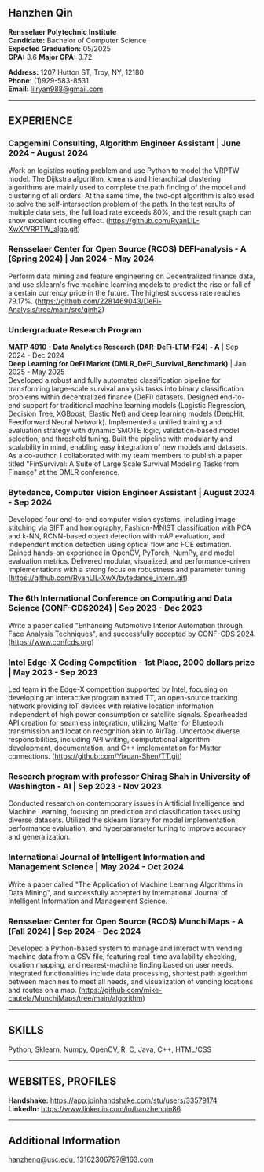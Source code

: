 ## Hanzhen Qin

**Rensselaer Polytechnic Institute**  
**Candidate:** Bachelor of Computer Science  
**Expected Graduation:** 05/2025  
**GPA:** 3.6 **Major GPA:** 3.72 

**Address:** 1207 Hutton ST, Troy, NY, 12180  
**Phone:** (1)929-583-8531  
**Email:** lilryan988@gmail.com  

---

## EXPERIENCE

### Capgemini Consulting, Algorithm Engineer Assistant | June 2024 - August 2024
Work on logistics routing problem and use Python to model the VRPTW model. The Dijkstra algorithm, kmeans and hierarchical clustering algorithms are mainly used to complete the path finding of the model and clustering of all orders. At the same time, the two-opt algorithm is also used to solve the self-intersection problem of the path. In the test results of multiple data sets, the full load rate exceeds 80%, and the result graph can show excellent routing effect. (https://github.com/RyanLIL-XwX/VRPTW_algo.git)

### Rensselaer Center for Open Source (RCOS) DEFI-analysis - A (Spring 2024) | Jan 2024 - May 2024
Perform data mining and feature engineering on Decentralized finance data, and use sklearn's five machine learning models to predict the rise or fall of a certain currency price in the future. The highest success rate reaches 79.17%. (https://github.com/2281469043/DeFi-Analysis/tree/main/src/qinh2)

### Undergraduate Research Program  
**MATP 4910 - Data Analytics Research (DAR-DeFi-LTM-F24) - A** | Sep 2024 - Dec 2024  
**Deep Learning for DeFi Market (DMLR_DeFi_Survival_Benchmark)** | Jan 2025 - May 2025  
Developed a robust and fully automated classification pipeline for transforming large-scale survival analysis tasks into binary classification problems within decentralized finance (DeFi) datasets. Designed end-to-end support for traditional machine learning models (Logistic Regression, Decision Tree, XGBoost, Elastic Net) and deep learning models (DeepHit, Feedforward Neural Network). Implemented a unified training and evaluation strategy with dynamic SMOTE logic, validation-based model selection, and threshold tuning. Built the pipeline with modularity and scalability in mind, enabling easy integration of new models and datasets. As a co-author, I collaborated with my team members to publish a paper titled "FinSurvival: A Suite of Large Scale Survival Modeling Tasks from Finance" at the DMLR conference.

### Bytedance, Computer Vision Engineer Assistant | August 2024 - Sep 2024
Developed four end-to-end computer vision systems, including image stitching via SIFT and homography, Fashion-MNIST classification with PCA and k-NN, RCNN-based object detection with mAP evaluation, and independent motion detection using optical flow and FOE estimation. Gained hands-on experience in OpenCV, PyTorch, NumPy, and model evaluation metrics. Delivered modular, visualized, and performance-driven implementations with a strong focus on robustness and parameter tuning (https://github.com/RyanLIL-XwX/bytedance_intern.git)

### The 6th International Conference on Computing and Data Science (CONF-CDS2024) | Sep 2023 - Dec 2023
Write a paper called "Enhancing Automotive Interior Automation through Face Analysis Techniques", and successfully accepted by CONF-CDS 2024. (https://www.confcds.org)

### Intel Edge-X Coding Competition - 1st Place, 2000 dollars prize | May 2023 - Sep 2023
Led team in the Edge-X competition supported by Intel, focusing on developing an interactive program named TT, an open-source tracking network providing IoT devices with relative location information independent of high power consumption or satellite signals. Spearheaded API creation for seamless integration, utilizing Matter for Bluetooth transmission and location recognition akin to AirTag. Undertook diverse responsibilities, including API writing, computational algorithm development, documentation, and C++ implementation for Matter connections. (https://github.com/Yixuan-Shen/TT.git)

### Research program with professor Chirag Shah in University of Washington - AI | Sep 2023 - Nov 2023
Conducted research on contemporary issues in Artificial Intelligence and Machine Learning, focusing on prediction and classification tasks using diverse datasets. Utilized the sklearn library for model implementation, performance evaluation, and hyperparameter tuning to improve accuracy and generalization.

### International Journal of Intelligent Information and Management Science | May 2024 - Oct 2024
Write a paper called "The Application of Machine Learning Algorithms in Data Mining", and successfully accepted by International Journal of Intelligent Information and Management Science.

### Rensselaer Center for Open Source (RCOS) MunchiMaps - A (Fall 2024) | Sep 2024 - Dec 2024
Developed a Python-based system to manage and interact with vending machine data from a CSV file, featuring real-time availability checking, location mapping, and nearest-machine finding based on user needs. Integrated functionalities include data processing, shortest path algorithm between machines to meet all needs, and visualization of vending locations and routes on a map. (https://github.com/mike-cautela/MunchiMaps/tree/main/algorithm)

---

## SKILLS
Python, Sklearn, Numpy, OpenCV, R, C, Java, C++, HTML/CSS

---

## WEBSITES, PROFILES
**Handshake:** https://app.joinhandshake.com/stu/users/33579174  
**LinkedIn:** https://www.linkedin.com/in/hanzhenqin86

---

## Additional Information
hanzhenq@usc.edu, 13162306797@163.com
